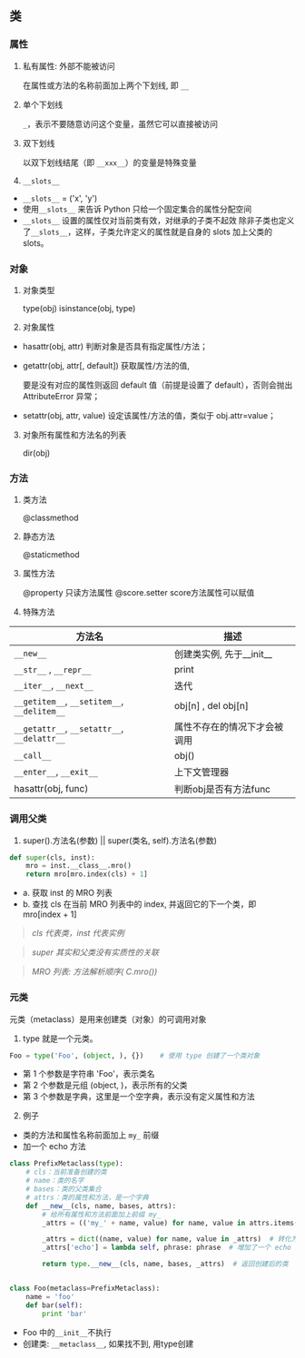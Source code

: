 ## 类

### 属性

1. 私有属性: 外部不能被访问
	
    在属性或方法的名称前面加上两个下划线, 即 `__`

2. 单个下划线

	`_`，表示不要随意访问这个变量，虽然它可以直接被访问

3. 双下划线

	以双下划线结尾（即 `__xxx__`）的变量是特殊变量

4. `__slots__`

* `__slots__` = ('x', 'y')
* 使用`__slots__` 来告诉 Python 只给一个固定集合的属性分配空间
* `__slots__` 设置的属性仅对当前类有效，对继承的子类不起效
除非子类也定义了`__slots__`，这样，子类允许定义的属性就是自身的 slots 加上父类的 slots。




### 对象

1. 对象类型

	type(obj)
	isinstance(obj, type)

2. 对象属性

* hasattr(obj, attr) 判断对象是否具有指定属性/方法；
* getattr(obj, attr[, default]) 获取属性/方法的值, 

	要是没有对应的属性则返回 default 值（前提是设置了 default），否则会抛出 AttributeError 异常；
    
* setattr(obj, attr, value) 设定该属性/方法的值，类似于 obj.attr=value；

3. 对象所有属性和方法名的列表
	
    dir(obj)

### 方法

1. 类方法

	@classmethod

2. 静态方法

	@staticmethod

3. 属性方法

	@property  只读方法属性
	@score.setter 	score方法属性可以赋值

4. 特殊方法	

|                 方法名                   |             描述          |
|-----------------------------------------|---------------------------|
| `__new__`                                   | 创建类实例, 先于__init__    |
| `__str__` , `__repr__`                      | print                     |
| `__iter__`, `__next__`                      | 迭代                      |
| `__getitem__`, `__setitem__`, `__delitem__` | obj[n] , del obj[n]      |
| `__getattr__`, `__setattr__`, `__delattr__` | 属性不存在的情况下才会被调用  |
| `__call__`                                  | obj()                     |
| `__enter__`, `__exit__`                     | 上下文管理器                |
| hasattr(obj, func)                          | 判断obj是否有方法func       |


### 调用父类

1. super().方法名(参数)     ||   	super(类名, self).方法名(参数)

```python
def super(cls, inst):
    mro = inst.__class__.mro()
    return mro[mro.index(cls) + 1]
```
	
* a. 获取 inst 的 MRO 列表
* b. 查找 cls 在当前 MRO 列表中的 index, 并返回它的下一个类，即 mro[index + 1]

> *cls 代表类，inst 代表实例*

> *super 其实和父类没有实质性的关联*

> *MRO 列表: 方法解析顺序( C.mro())*

### 元类

元类（metaclass）是用来创建类（对象）的可调用对象

1. type 就是一个元类。

```python
Foo = type('Foo', (object, ), {})    # 使用 type 创建了一个类对象
```

* 第 1 个参数是字符串 'Foo'，表示类名
* 第 2 个参数是元组 (object, )，表示所有的父类
* 第 3 个参数是字典，这里是一个空字典，表示没有定义属性和方法

2. 例子

* 类的方法和属性名称前面加上 `my_` 前缀
* 加一个 echo 方法

```python
class PrefixMetaclass(type):
	# cls：当前准备创建的类
	# name：类的名字
	# bases：类的父类集合
	# attrs：类的属性和方法，是一个字典
	def __new__(cls, name, bases, attrs):
		# 给所有属性和方法前面加上前缀 my_
		_attrs = (('my_' + name, value) for name, value in attrs.items())  

		_attrs = dict((name, value) for name, value in _attrs)  # 转化为字典
		_attrs['echo'] = lambda self, phrase: phrase  # 增加了一个 echo 方法

		return type.__new__(cls, name, bases, _attrs)  # 返回创建后的类


class Foo(metaclass=PrefixMetaclass):
	name = 'foo'
	def bar(self):
		print 'bar'
```

* Foo 中的`__init__`不执行
* 创建类: `__metaclass__`, 如果找不到, 用type创建

